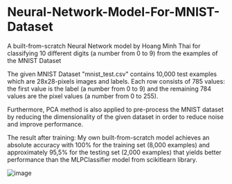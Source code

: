 # Neural-Network-Model-For-MNIST-Dataset
A built-from-scratch Neural Network model by Hoang Minh Thai for classifying 10 different digits (a number from 0 to 9) from the examples of the MNIST Dataset

The given MNIST Dataset "mnist_test.csv" contains 10,000 test examples which are 28x28-pixels images and labels. Each row consists of 785 values: the first value is the label (a number from 0 to 9) and the remaining 784 values are the pixel values (a number from 0 to 255).

Furthermore, PCA method is also applied to pre-process the MNIST dataset by reducing the dimensionality of the given dataset in order to reduce noise and improve performance.

The result after training: My own built-from-scratch model achieves an absolute accuracy with 100% for the training set (8,000 examples) and approximately 95,5% for the testing set (2,000 examples) that yields better performance than the MLPClassifier model from scikitlearn library. 

![image](https://github.com/meanthai/Neural-Network-Model-For-MNIST-Dataset/assets/147926426/a2050525-50f8-40e4-8244-08149bc68a91)
